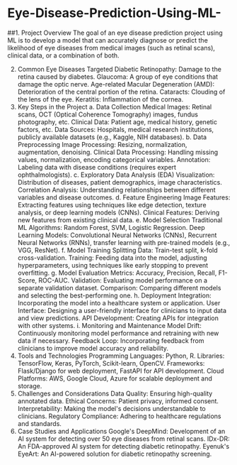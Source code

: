 # Eye-Disease-Prediction-Using-ML-
##1. Project Overview
The goal of an eye disease prediction project using ML is to develop a model that can accurately diagnose or predict the likelihood of eye diseases from medical images (such as retinal scans), clinical data, or a combination of both.

2. Common Eye Diseases Targeted
Diabetic Retinopathy: Damage to the retina caused by diabetes.
Glaucoma: A group of eye conditions that damage the optic nerve.
Age-related Macular Degeneration (AMD): Deterioration of the central portion of the retina.
Cataracts: Clouding of the lens of the eye.
Keratitis: Inflammation of the cornea.
3. Key Steps in the Project
a. Data Collection
Medical Images: Retinal scans, OCT (Optical Coherence Tomography) images, fundus photography, etc.
Clinical Data: Patient age, medical history, genetic factors, etc.
Data Sources: Hospitals, medical research institutions, publicly available datasets (e.g., Kaggle, NIH databases).
b. Data Preprocessing
Image Processing: Resizing, normalization, augmentation, denoising.
Clinical Data Processing: Handling missing values, normalization, encoding categorical variables.
Annotation: Labeling data with disease conditions (requires expert ophthalmologists).
c. Exploratory Data Analysis (EDA)
Visualization: Distribution of diseases, patient demographics, image characteristics.
Correlation Analysis: Understanding relationships between different variables and disease outcomes.
d. Feature Engineering
Image Features: Extracting features using techniques like edge detection, texture analysis, or deep learning models (CNNs).
Clinical Features: Deriving new features from existing clinical data.
e. Model Selection
Traditional ML Algorithms: Random Forest, SVM, Logistic Regression.
Deep Learning Models: Convolutional Neural Networks (CNNs), Recurrent Neural Networks (RNNs), transfer learning with pre-trained models (e.g., VGG, ResNet).
f. Model Training
Splitting Data: Train-test split, k-fold cross-validation.
Training: Feeding data into the model, adjusting hyperparameters, using techniques like early stopping to prevent overfitting.
g. Model Evaluation
Metrics: Accuracy, Precision, Recall, F1-Score, ROC-AUC.
Validation: Evaluating model performance on a separate validation dataset.
Comparison: Comparing different models and selecting the best-performing one.
h. Deployment
Integration: Incorporating the model into a healthcare system or application.
User Interface: Designing a user-friendly interface for clinicians to input data and view predictions.
API Development: Creating APIs for integration with other systems.
i. Monitoring and Maintenance
Model Drift: Continuously monitoring model performance and retraining with new data if necessary.
Feedback Loop: Incorporating feedback from clinicians to improve model accuracy and reliability.
4. Tools and Technologies
Programming Languages: Python, R.
Libraries: TensorFlow, Keras, PyTorch, Scikit-learn, OpenCV.
Frameworks: Flask/Django for web deployment, FastAPI for API development.
Cloud Platforms: AWS, Google Cloud, Azure for scalable deployment and storage.
5. Challenges and Considerations
Data Quality: Ensuring high-quality annotated data.
Ethical Concerns: Patient privacy, informed consent.
Interpretability: Making the model's decisions understandable to clinicians.
Regulatory Compliance: Adhering to healthcare regulations and standards.
6. Case Studies and Applications
Google's DeepMind: Development of an AI system for detecting over 50 eye diseases from retinal scans.
IDx-DR: An FDA-approved AI system for detecting diabetic retinopathy.
Eyenuk's EyeArt: An AI-powered solution for diabetic retinopathy screening.
